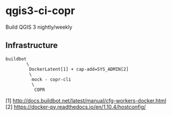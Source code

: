 # qgis3-ci-copr

Build QGIS 3 nightly/weekly

## Infrastructure
```
buildbot
        \
         DockerLatent[1] + cap-add=SYS_ADMIN[2]
         \
          mock - copr-cli
          \
           COPR
```

[1] http://docs.buildbot.net/latest/manual/cfg-workers-docker.html <br>
[2] https://docker-py.readthedocs.io/en/1.10.4/hostconfig/